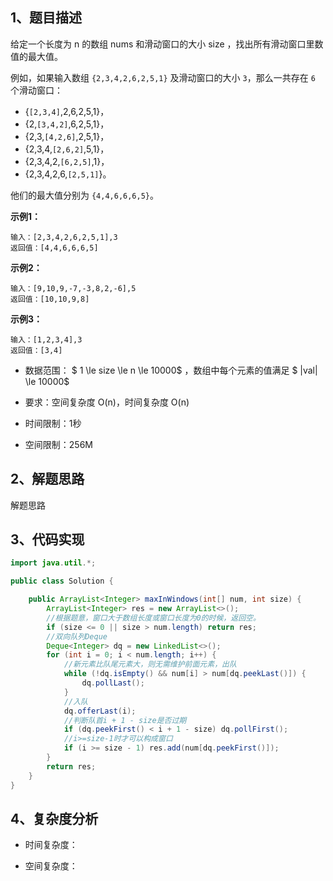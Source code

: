 ## 1、题目描述

给定一个长度为 n 的数组 nums 和滑动窗口的大小 size ，找出所有滑动窗口里数值的最大值。

例如，如果输入数组 `{2,3,4,2,6,2,5,1}` 及滑动窗口的大小 `3`，那么一共存在 `6` 个滑动窗口：

+ {`[2,3,4]`,2,6,2,5,1}，
+ {2,`[3,4,2]`,6,2,5,1}，
+ {2,3,`[4,2,6]`,2,5,1}，
+ {2,3,4,`[2,6,2]`,5,1}，
+ {2,3,4,2,`[6,2,5]`,1}，
+ {2,3,4,2,6,`[2,5,1]`}。

他们的最大值分别为 `{4,4,6,6,6,5}`。

**示例1：**

```text
输入：[2,3,4,2,6,2,5,1],3
返回值：[4,4,6,6,6,5]
```

**示例2：**

```text
输入：[9,10,9,-7,-3,8,2,-6],5
返回值：[10,10,9,8]
```

**示例3：**

```text
输入：[1,2,3,4],3
返回值：[3,4]
```

+ 数据范围： $ 1 \le size \le n \le 10000$ ，数组中每个元素的值满足 $ |val| \le 10000$

+ 要求：空间复杂度 O(n)，时间复杂度 O(n)

+ 时间限制：1秒

+ 空间限制：256M

## 2、解题思路

解题思路

## 3、代码实现

```java
import java.util.*;

public class Solution {

    public ArrayList<Integer> maxInWindows(int[] num, int size) {
        ArrayList<Integer> res = new ArrayList<>();
        //根据题意，窗口大于数组长度或窗口长度为0的时候，返回空。
        if (size <= 0 || size > num.length) return res;
        //双向队列Deque
        Deque<Integer> dq = new LinkedList<>();
        for (int i = 0; i < num.length; i++) {
            //新元素比队尾元素大，则无需维护前面元素，出队
            while (!dq.isEmpty() && num[i] > num[dq.peekLast()]) {
                dq.pollLast();
            }
            //入队
            dq.offerLast(i);
            //判断队首i + 1 - size是否过期
            if (dq.peekFirst() < i + 1 - size) dq.pollFirst();
            //i>=size-1时才可以构成窗口
            if (i >= size - 1) res.add(num[dq.peekFirst()]);
        }
        return res;
    }
}
```

## 4、复杂度分析

+ 时间复杂度：

+ 空间复杂度：